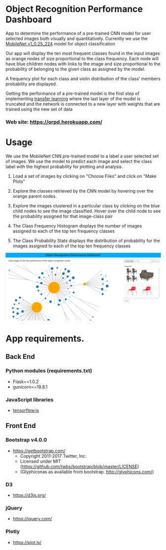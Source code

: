 # Object Recognition Performance Dashboard

App to determine the performance of a pre-trained CNN model for user selected images both visually and quantitatively.
Currently we use the [MobileNet v1_0.25_224](https://github.com/tensorflow/models/blob/master/research/slim/nets/mobilenet_v1.md)
model for object classification

Our app will display the ten most frequent classes found in the input images as orange nodes of size proportional to the class frequency.
Each node will have blue children nodes with links to the image and size proportional to the probability of belonging to the given class as assigned by the model.

A frequency plot for each class and violin distribution of the class' members probability are displayed.

Getting the performance of a pre-trained model is the first step of implementing [transfer learning](https://www.tensorflow.org/tutorials/image_retraining)
where the last layer of the model is truncated and the network is connected to a new layer with weights
that are trained using the new set of data


### Web site: https://orpd.herokuapp.com/

# Usage

We use the MobileNet CNN pre-trained model to a label a user selected set of images. We use the model to predict each image and select the class label
with the highest probability for plotting and analysis.  


1. Load a set of images by clicking on "Choose Files" and click on "Make Plots"

2. Explore the classes retrieved by the CNN model by hovering over the orange parent nodes.

3. Explore the images clustered in a particular class by clicking on the blue child nodes to see the image classified. Hover over the child node to see the probability assigned for that image-class pair

4. The Class Frequency Histogram displays the number of images assigned to each of the top ten frequency classes

5. The Class Probability Stats displays the distribution of probability for the images assigned to each of the top ten frequency classes



![dashboard](static/resources/dashboard.PNG)


# App requirements.

## Back End

### Python modules (requirements.txt)

  * Flask==1.0.2
  * gunicorn==19.8.1

### JavaScript libraries
  * [tensorflow.js](https://js.tensorflow.org/)

## Front End

### Bootstrap v4.0.0
  * https://getbootstrap.com/
    * Copyright 2011-2017 Twitter, Inc.
    * Licensed under MIT (https://github.com/twbs/bootstrap/blob/master/LICENSE)
    * (Glyphiconas as available from bootstrap. http://glyphicons.com/)

### D3
  * https://d3js.org/

### jQuery
   * https://jquery.com/

### Plotly
  * https://plot.ly/
